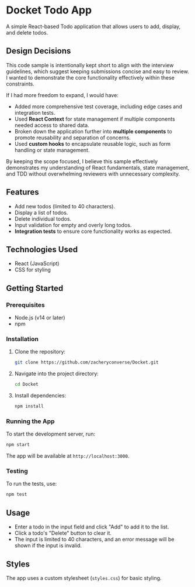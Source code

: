 # Docket Todo App

A simple React-based Todo application that allows users to add, display, and delete todos.

## Design Decisions

This code sample is intentionally kept short to align with the interview guidelines, which suggest keeping submissions concise and easy to review. I wanted to demonstrate the core functionality effectively within these constraints.

If I had more freedom to expand, I would have:

- Added more comprehensive test coverage, including edge cases and integration tests.
- Used **React Context** for state management if multiple components needed access to shared data.
- Broken down the application further into **multiple components** to promote reusability and separation of concerns.
- Used **custom hooks** to encapsulate reusable logic, such as form handling or state management.

By keeping the scope focused, I believe this sample effectively demonstrates my understanding of React fundamentals, state management, and TDD without overwhelming reviewers with unnecessary complexity.

## Features

- Add new todos (limited to 40 characters).
- Display a list of todos.
- Delete individual todos.
- Input validation for empty and overly long todos.
- **Integration tests** to ensure core functionality works as expected.

## Technologies Used

- React (JavaScript)
- CSS for styling

## Getting Started

### Prerequisites

- Node.js (v14 or later)
- npm

### Installation

1. Clone the repository:

   ```bash
   git clone https://github.com/zacheryconverse/Docket.git
   ```

2. Navigate into the project directory:

   ```bash
   cd Docket
   ```

3. Install dependencies:

   ```bash
   npm install
   ```

### Running the App

To start the development server, run:

```bash
npm start
```

The app will be available at `http://localhost:3000`.

### Testing

To run the tests, use:

```bash
npm test
```

## Usage

- Enter a todo in the input field and click "Add" to add it to the list.
- Click a todo's "Delete" button to clear it.
- The input is limited to 40 characters, and an error message will be shown if the input is invalid.

## Styles

The app uses a custom stylesheet (`styles.css`) for basic styling.
